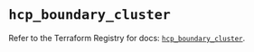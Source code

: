 # `hcp_boundary_cluster`

Refer to the Terraform Registry for docs: [`hcp_boundary_cluster`](https://registry.terraform.io/providers/hashicorp/hcp/0.94.0/docs/resources/boundary_cluster).
